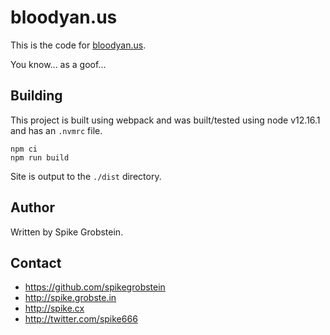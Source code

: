 # bloodyan.us

This is the code for [bloodyan.us](http://bloodyan.us).

You know... as a goof...

## Building

This project is built using webpack and was built/tested using node v12.16.1 and has an `.nvmrc` file.

    npm ci
    npm run build

Site is output to the `./dist` directory.

## Author

Written by Spike Grobstein.

## Contact

 * https://github.com/spikegrobstein
 * http://spike.grobste.in
 * http://spike.cx
 * http://twitter.com/spike666
